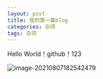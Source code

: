 ```yaml
---
layout: post
title: 我的第一篇blog
categories: 杂项
tags: 杂项
---
```


Hello World！github！123

![image-20210807182542479](https://tva1.sinaimg.cn/large/008i3skNgy1gt8ef3k47zj30ck088a9u.jpg)

